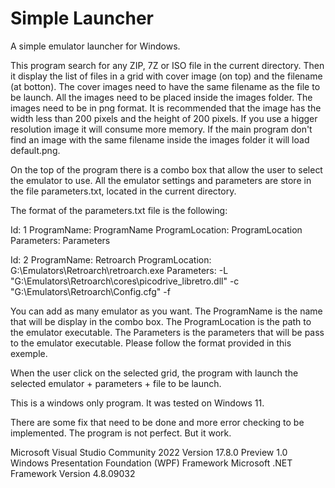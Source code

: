 ﻿Simple Launcher
===============

A simple emulator launcher for Windows.

This program search for any ZIP, 7Z or ISO file in the current directory.
Then it display the list of files in a grid with cover image (on top) and the filename (at botton).
The cover images need to have the same filename as the file to be launch. All the images need to be placed inside the images folder. The images need to be in png format. It is recommended that the image has the width less than 200 pixels and the height of 200 pixels. If you use a higger resolution image it will consume more memory. If the main program don't find an image with the same filename inside the images folder it will load default.png.

On the top of the program there is a combo box that allow the user to select the emulator to use.
All the emulator settings and parameters are store in the file parameters.txt, located in the current directory.

The format of the parameters.txt file is the following:


Id: 1
ProgramName: ProgramName
ProgramLocation: ProgramLocation
Parameters: Parameters

Id: 2
ProgramName: Retroarch
ProgramLocation: G:\Emulators\Retroarch\retroarch.exe
Parameters: -L "G:\Emulators\Retroarch\cores\picodrive_libretro.dll" -c "G:\Emulators\Retroarch\Config.cfg" -f


You can add as many emulator as you want. The ProgramName is the name that will be display in the combo box. The ProgramLocation is the path to the emulator executable. The Parameters is the parameters that will be pass to the emulator executable. Please follow the format provided in this exemple.

When the user click on the selected grid, the program with launch the selected emulator + parameters + file to be launch.

This is a windows only program. It was tested on Windows 11.

There are some fix that need to be done and more error checking to be implemented. The program is not perfect. But it work.

Microsoft Visual Studio Community 2022 Version 17.8.0 Preview 1.0
Windows Presentation Foundation (WPF) Framework
Microsoft .NET Framework Version 4.8.09032
